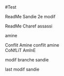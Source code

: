 #Test


ReadMe Sandie 2e modif

ReadMe Charef assassi

amine

Conflit Amine
conflit amine  
CoNfLiT AmInE



modif branche sandie 

last modif sandie
